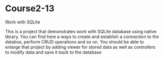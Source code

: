 # Course2-13
Work with SQLite

This is a project that demonstrates work with SQLite database using native library. You can find here a ways to create and
establish a connection to the databse, perform CRUD operations and so on. You should be able to enlarge that project by
adding viewer for stored data as well as controllers to modify data and save it back to the database
